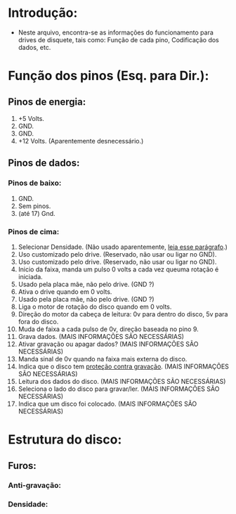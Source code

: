 # Introdução:
 - Neste arquivo, encontra-se as informações do funcionamento para drives de disquete, tais como: Função de cada pino, Codificação dos dados, etc.
# Função dos pinos (Esq. para Dir.):
## Pinos de energia:
 1. +5 Volts.
 2. GND.
 3. GND.
 4. +12 Volts. (Aparentemente desnecessário.)
## Pinos de dados:
### Pinos de baixo:
 1. GND.
 2. Sem pinos.
 3. (até 17) Gnd.
### Pinos de cima:
 1. Selecionar Densidade. (Não usado aparentemente, [leia esse parágrafo](https://github.com/thiago1255/FDDA/edit/main/docs/DriveDisquete.md#densidade).)
 2. Uso customizado pelo drive. (Reservado, não usar ou ligar no GND).
 3. Uso customizado pelo drive. (Reservado, não usar ou ligar no GND).
 4. Inicio da faixa, manda um pulso 0 volts a cada vez queuma rotação é iniciada.
 5. Usado pela placa mãe, não pelo drive. (GND ?)
 6. Ativa o drive quando em 0 volts.
 7. Usado pela placa mãe, não pelo drive. (GND ?)
 8. Liga o motor de rotação do disco quando em 0 volts.
 9. Direção do motor da cabeça de leitura: 0v para dentro do disco, 5v para fora do disco.
 10. Muda de faixa a cada pulso de 0v, direção baseada no pino 9.
 11. Grava dados. (MAIS INFORMAÇÕES SÃO NECESSÁRIAS)
 12. Ativar gravação ou apagar dados? (MAIS INFORMAÇÕES SÃO NECESSÁRIAS)
 13. Manda sinal de 0v quando na faixa mais externa do disco.
 14. Indica que o disco tem [proteção contra gravação](https://github.com/thiago1255/FDDA/edit/main/docs/DriveDisquete.md#anti-grava%C3%A7%C3%A3o). (MAIS INFORMAÇÕES SÃO NECESSÁRIAS)
 15. Leitura dos dados do disco. (MAIS INFORMAÇÕES SÃO NECESSÁRIAS)
 16. Seleciona o lado do disco para gravar/ler. (MAIS INFORMAÇÕES SÃO NECESSÁRIAS)
 17. Indica que um disco foi colocado. (MAIS INFORMAÇÕES SÃO NECESSÁRIAS)
# Estrutura do disco:
## Furos:
### Anti-gravação:
### Densidade:
